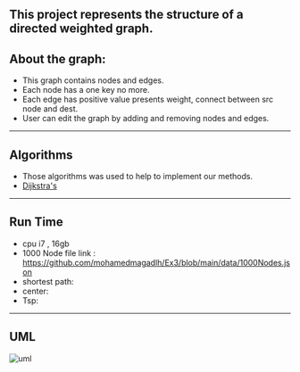 This project represents the structure of a directed weighted graph.
---
## About the graph:
- This graph contains nodes and edges.
-  Each node has a one key no more.
-  Each edge has positive value presents weight, connect between src node and dest.
-  User can edit the graph by adding and removing nodes and edges.
---
## Algorithms
- Those algorithms was used to help to implement our methods.
- [Dijkstra's](https://en.wikipedia.org/wiki/Dijkstra%27s_algorithm)
---
## Run Time
- cpu i7 , 16gb
- 1000 Node file link : https://github.com/mohamedmagadlh/Ex3/blob/main/data/1000Nodes.json
- shortest path:
- center:
- Tsp:
---
## UML
 ![uml](https://user-images.githubusercontent.com/93886878/147571824-756e5eb0-9270-45b4-9fe7-9e2589364849.png)
